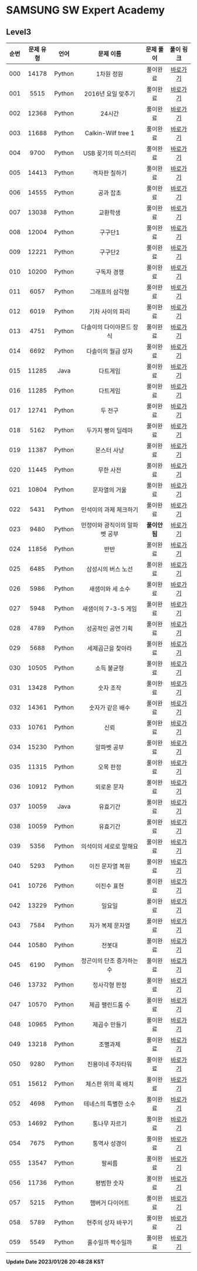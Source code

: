 # SAMSUNG SW Expert Academy

## Level3

| 순번 | 문제 유형 | 언어 | 문제 이름 | 문제 풀이 | 풀이 링크 |
| :--: |:--: |:--: |:--: |:--: |:--: |
|000|14178|Python|1차원 정원|풀이완료|[바로가기](https://github.com/westreed/ProgrammersAlgorithm/blob/main/SAMSUNG_SW_Expert_Academy/Level3/1%EC%B0%A8%EC%9B%90%20%EC%A0%95%EC%9B%90.py)|
|001|5515|Python|2016년 요일 맞추기|풀이완료|[바로가기](https://github.com/westreed/ProgrammersAlgorithm/blob/main/SAMSUNG_SW_Expert_Academy/Level3/2016%EB%85%84%20%EC%9A%94%EC%9D%BC%20%EB%A7%9E%EC%B6%94%EA%B8%B0.py)|
|002|12368|Python|24시간|풀이완료|[바로가기](https://github.com/westreed/ProgrammersAlgorithm/blob/main/SAMSUNG_SW_Expert_Academy/Level3/24%EC%8B%9C%EA%B0%84.py)|
|003|11688|Python|Calkin-Wilf tree 1|풀이완료|[바로가기](https://github.com/westreed/ProgrammersAlgorithm/blob/main/SAMSUNG_SW_Expert_Academy/Level3/Calkin-Wilf%20tree%201.py)|
|004|9700|Python|USB 꽂기의 미스터리|풀이완료|[바로가기](https://github.com/westreed/ProgrammersAlgorithm/blob/main/SAMSUNG_SW_Expert_Academy/Level3/USB%20%EA%BD%82%EA%B8%B0%EC%9D%98%20%EB%AF%B8%EC%8A%A4%ED%84%B0%EB%A6%AC.py)|
|005|14413|Python|격자판 칠하기|풀이완료|[바로가기](https://github.com/westreed/ProgrammersAlgorithm/blob/main/SAMSUNG_SW_Expert_Academy/Level3/%EA%B2%A9%EC%9E%90%ED%8C%90%20%EC%B9%A0%ED%95%98%EA%B8%B0.py)|
|006|14555|Python|공과 잡초|풀이완료|[바로가기](https://github.com/westreed/ProgrammersAlgorithm/blob/main/SAMSUNG_SW_Expert_Academy/Level3/%EA%B3%B5%EA%B3%BC%20%EC%9E%A1%EC%B4%88.py)|
|007|13038|Python|교환학생|풀이완료|[바로가기](https://github.com/westreed/ProgrammersAlgorithm/blob/main/SAMSUNG_SW_Expert_Academy/Level3/%EA%B5%90%ED%99%98%ED%95%99%EC%83%9D.py)|
|008|12004|Python|구구단1|풀이완료|[바로가기](https://github.com/westreed/ProgrammersAlgorithm/blob/main/SAMSUNG_SW_Expert_Academy/Level3/%EA%B5%AC%EA%B5%AC%EB%8B%A81.py)|
|009|12221|Python|구구단2|풀이완료|[바로가기](https://github.com/westreed/ProgrammersAlgorithm/blob/main/SAMSUNG_SW_Expert_Academy/Level3/%EA%B5%AC%EA%B5%AC%EB%8B%A82.py)|
|010|10200|Python|구독자 경쟁|풀이완료|[바로가기](https://github.com/westreed/ProgrammersAlgorithm/blob/main/SAMSUNG_SW_Expert_Academy/Level3/%EA%B5%AC%EB%8F%85%EC%9E%90%20%EA%B2%BD%EC%9F%81.py)|
|011|6057|Python|그래프의 삼각형|풀이완료|[바로가기](https://github.com/westreed/ProgrammersAlgorithm/blob/main/SAMSUNG_SW_Expert_Academy/Level3/%EA%B7%B8%EB%9E%98%ED%94%84%EC%9D%98%20%EC%82%BC%EA%B0%81%ED%98%95.py)|
|012|6019|Python|기차 사이의 파리|풀이완료|[바로가기](https://github.com/westreed/ProgrammersAlgorithm/blob/main/SAMSUNG_SW_Expert_Academy/Level3/%EA%B8%B0%EC%B0%A8%20%EC%82%AC%EC%9D%B4%EC%9D%98%20%ED%8C%8C%EB%A6%AC.py)|
|013|4751|Python|다솔이의 다이아몬드 장식|풀이완료|[바로가기](https://github.com/westreed/ProgrammersAlgorithm/blob/main/SAMSUNG_SW_Expert_Academy/Level3/%EB%8B%A4%EC%86%94%EC%9D%B4%EC%9D%98%20%EB%8B%A4%EC%9D%B4%EC%95%84%EB%AA%AC%EB%93%9C%20%EC%9E%A5%EC%8B%9D.py)|
|014|6692|Python|다솔이의 월급 상자|풀이완료|[바로가기](https://github.com/westreed/ProgrammersAlgorithm/blob/main/SAMSUNG_SW_Expert_Academy/Level3/%EB%8B%A4%EC%86%94%EC%9D%B4%EC%9D%98%20%EC%9B%94%EA%B8%89%20%EC%83%81%EC%9E%90.py)|
|015|11285|Java|다트게임|풀이완료|[바로가기](https://github.com/westreed/ProgrammersAlgorithm/blob/main/SAMSUNG_SW_Expert_Academy/Level3/%EB%8B%A4%ED%8A%B8%EA%B2%8C%EC%9E%84.java)|
|016|11285|Python|다트게임|풀이완료|[바로가기](https://github.com/westreed/ProgrammersAlgorithm/blob/main/SAMSUNG_SW_Expert_Academy/Level3/%EB%8B%A4%ED%8A%B8%EA%B2%8C%EC%9E%84.py)|
|017|12741|Python|두 전구|풀이완료|[바로가기](https://github.com/westreed/ProgrammersAlgorithm/blob/main/SAMSUNG_SW_Expert_Academy/Level3/%EB%91%90%20%EC%A0%84%EA%B5%AC.py)|
|018|5162|Python|두가지 빵의 딜레마|풀이완료|[바로가기](https://github.com/westreed/ProgrammersAlgorithm/blob/main/SAMSUNG_SW_Expert_Academy/Level3/%EB%91%90%EA%B0%80%EC%A7%80%20%EB%B9%B5%EC%9D%98%20%EB%94%9C%EB%A0%88%EB%A7%88.py)|
|019|11387|Python|몬스터 사냥|풀이완료|[바로가기](https://github.com/westreed/ProgrammersAlgorithm/blob/main/SAMSUNG_SW_Expert_Academy/Level3/%EB%AA%AC%EC%8A%A4%ED%84%B0%20%EC%82%AC%EB%83%A5.py)|
|020|11445|Python|무한 사전|풀이완료|[바로가기](https://github.com/westreed/ProgrammersAlgorithm/blob/main/SAMSUNG_SW_Expert_Academy/Level3/%EB%AC%B4%ED%95%9C%20%EC%82%AC%EC%A0%84.py)|
|021|10804|Python|문자열의 거울|풀이완료|[바로가기](https://github.com/westreed/ProgrammersAlgorithm/blob/main/SAMSUNG_SW_Expert_Academy/Level3/%EB%AC%B8%EC%9E%90%EC%97%B4%EC%9D%98%20%EA%B1%B0%EC%9A%B8.py)|
|022|5431|Python|민석이의 과제 체크하기|풀이완료|[바로가기](https://github.com/westreed/ProgrammersAlgorithm/blob/main/SAMSUNG_SW_Expert_Academy/Level3/%EB%AF%BC%EC%84%9D%EC%9D%B4%EC%9D%98%20%EA%B3%BC%EC%A0%9C%20%EC%B2%B4%ED%81%AC%ED%95%98%EA%B8%B0.py)|
|023|9480|Python|민정이와 광직이의 알파벳 공부|**풀이안됨**|[바로가기](https://github.com/westreed/ProgrammersAlgorithm/blob/main/SAMSUNG_SW_Expert_Academy/Level3/%EB%AF%BC%EC%A0%95%EC%9D%B4%EC%99%80%20%EA%B4%91%EC%A7%81%EC%9D%B4%EC%9D%98%20%EC%95%8C%ED%8C%8C%EB%B2%B3%20%EA%B3%B5%EB%B6%80%20X.py)|
|024|11856|Python|반반|풀이완료|[바로가기](https://github.com/westreed/ProgrammersAlgorithm/blob/main/SAMSUNG_SW_Expert_Academy/Level3/%EB%B0%98%EB%B0%98.py)|
|025|6485|Python|삼성시의 버스 노선|풀이완료|[바로가기](https://github.com/westreed/ProgrammersAlgorithm/blob/main/SAMSUNG_SW_Expert_Academy/Level3/%EC%82%BC%EC%84%B1%EC%8B%9C%EC%9D%98%20%EB%B2%84%EC%8A%A4%20%EB%85%B8%EC%84%A0.py)|
|026|5986|Python|새샘이와 세 소수|풀이완료|[바로가기](https://github.com/westreed/ProgrammersAlgorithm/blob/main/SAMSUNG_SW_Expert_Academy/Level3/%EC%83%88%EC%83%98%EC%9D%B4%EC%99%80%20%EC%84%B8%20%EC%86%8C%EC%88%98.py)|
|027|5948|Python|새샘이의 7-3-5 게임|풀이완료|[바로가기](https://github.com/westreed/ProgrammersAlgorithm/blob/main/SAMSUNG_SW_Expert_Academy/Level3/%EC%83%88%EC%83%98%EC%9D%B4%EC%9D%98%207-3-5%20%EA%B2%8C%EC%9E%84.py)|
|028|4789|Python|성공적인 공연 기획|풀이완료|[바로가기](https://github.com/westreed/ProgrammersAlgorithm/blob/main/SAMSUNG_SW_Expert_Academy/Level3/%EC%84%B1%EA%B3%B5%EC%A0%81%EC%9D%B8%20%EA%B3%B5%EC%97%B0%20%EA%B8%B0%ED%9A%8D.py)|
|029|5688|Python|세제곱근을 찾아라|풀이완료|[바로가기](https://github.com/westreed/ProgrammersAlgorithm/blob/main/SAMSUNG_SW_Expert_Academy/Level3/%EC%84%B8%EC%A0%9C%EA%B3%B1%EA%B7%BC%EC%9D%84%20%EC%B0%BE%EC%95%84%EB%9D%BC.py)|
|030|10505|Python|소득 불균형|풀이완료|[바로가기](https://github.com/westreed/ProgrammersAlgorithm/blob/main/SAMSUNG_SW_Expert_Academy/Level3/%EC%86%8C%EB%93%9D%20%EB%B6%88%EA%B7%A0%ED%98%95.py)|
|031|13428|Python|숫자 조작|풀이완료|[바로가기](https://github.com/westreed/ProgrammersAlgorithm/blob/main/SAMSUNG_SW_Expert_Academy/Level3/%EC%88%AB%EC%9E%90%20%EC%A1%B0%EC%9E%91.py)|
|032|14361|Python|숫자가 같은 배수|풀이완료|[바로가기](https://github.com/westreed/ProgrammersAlgorithm/blob/main/SAMSUNG_SW_Expert_Academy/Level3/%EC%88%AB%EC%9E%90%EA%B0%80%20%EA%B0%99%EC%9D%80%20%EB%B0%B0%EC%88%98.py)|
|033|10761|Python|신뢰|풀이완료|[바로가기](https://github.com/westreed/ProgrammersAlgorithm/blob/main/SAMSUNG_SW_Expert_Academy/Level3/%EC%8B%A0%EB%A2%B0.py)|
|034|15230|Python|알파벳 공부|풀이완료|[바로가기](https://github.com/westreed/ProgrammersAlgorithm/blob/main/SAMSUNG_SW_Expert_Academy/Level3/%EC%95%8C%ED%8C%8C%EB%B2%B3%20%EA%B3%B5%EB%B6%80.py)|
|035|11315|Python|오목 판정|풀이완료|[바로가기](https://github.com/westreed/ProgrammersAlgorithm/blob/main/SAMSUNG_SW_Expert_Academy/Level3/%EC%98%A4%EB%AA%A9%20%ED%8C%90%EC%A0%95.py)|
|036|10912|Python|외로운 문자|풀이완료|[바로가기](https://github.com/westreed/ProgrammersAlgorithm/blob/main/SAMSUNG_SW_Expert_Academy/Level3/%EC%99%B8%EB%A1%9C%EC%9A%B4%20%EB%AC%B8%EC%9E%90.py)|
|037|10059|Java|유효기간|풀이완료|[바로가기](https://github.com/westreed/ProgrammersAlgorithm/blob/main/SAMSUNG_SW_Expert_Academy/Level3/%EC%9C%A0%ED%9A%A8%EA%B8%B0%EA%B0%84.java)|
|038|10059|Python|유효기간|풀이완료|[바로가기](https://github.com/westreed/ProgrammersAlgorithm/blob/main/SAMSUNG_SW_Expert_Academy/Level3/%EC%9C%A0%ED%9A%A8%EA%B8%B0%EA%B0%84.py)|
|039|5356|Python|의석이의 세로로 말해요|풀이완료|[바로가기](https://github.com/westreed/ProgrammersAlgorithm/blob/main/SAMSUNG_SW_Expert_Academy/Level3/%EC%9D%98%EC%84%9D%EC%9D%B4%EC%9D%98%20%EC%84%B8%EB%A1%9C%EB%A1%9C%20%EB%A7%90%ED%95%B4%EC%9A%94.py)|
|040|5293|Python|이진 문자열 복원|풀이완료|[바로가기](https://github.com/westreed/ProgrammersAlgorithm/blob/main/SAMSUNG_SW_Expert_Academy/Level3/%EC%9D%B4%EC%A7%84%20%EB%AC%B8%EC%9E%90%EC%97%B4%20%EB%B3%B5%EC%9B%90.py)|
|041|10726|Python|이진수 표현|풀이완료|[바로가기](https://github.com/westreed/ProgrammersAlgorithm/blob/main/SAMSUNG_SW_Expert_Academy/Level3/%EC%9D%B4%EC%A7%84%EC%88%98%20%ED%91%9C%ED%98%84.py)|
|042|13229|Python|일요일|풀이완료|[바로가기](https://github.com/westreed/ProgrammersAlgorithm/blob/main/SAMSUNG_SW_Expert_Academy/Level3/%EC%9D%BC%EC%9A%94%EC%9D%BC.py)|
|043|7584|Python|자가 복제 문자열|풀이완료|[바로가기](https://github.com/westreed/ProgrammersAlgorithm/blob/main/SAMSUNG_SW_Expert_Academy/Level3/%EC%9E%90%EA%B0%80%20%EB%B3%B5%EC%A0%9C%20%EB%AC%B8%EC%9E%90%EC%97%B4.py)|
|044|10580|Python|전봇대|풀이완료|[바로가기](https://github.com/westreed/ProgrammersAlgorithm/blob/main/SAMSUNG_SW_Expert_Academy/Level3/%EC%A0%84%EB%B4%87%EB%8C%80.py)|
|045|6190|Python|정곤이의 단조 증가하는 수|풀이완료|[바로가기](https://github.com/westreed/ProgrammersAlgorithm/blob/main/SAMSUNG_SW_Expert_Academy/Level3/%EC%A0%95%EA%B3%A4%EC%9D%B4%EC%9D%98%20%EB%8B%A8%EC%A1%B0%20%EC%A6%9D%EA%B0%80%ED%95%98%EB%8A%94%20%EC%88%98.py)|
|046|13732|Python|정사각형 판정|풀이완료|[바로가기](https://github.com/westreed/ProgrammersAlgorithm/blob/main/SAMSUNG_SW_Expert_Academy/Level3/%EC%A0%95%EC%82%AC%EA%B0%81%ED%98%95%20%ED%8C%90%EC%A0%95.py)|
|047|10570|Python|제곱 팰린드롬 수|풀이완료|[바로가기](https://github.com/westreed/ProgrammersAlgorithm/blob/main/SAMSUNG_SW_Expert_Academy/Level3/%EC%A0%9C%EA%B3%B1%20%ED%8C%B0%EB%A6%B0%EB%93%9C%EB%A1%AC%20%EC%88%98.py)|
|048|10965|Python|제곱수 만들기|풀이완료|[바로가기](https://github.com/westreed/ProgrammersAlgorithm/blob/main/SAMSUNG_SW_Expert_Academy/Level3/%EC%A0%9C%EA%B3%B1%EC%88%98%20%EB%A7%8C%EB%93%A4%EA%B8%B0.py)|
|049|13218|Python|조별과제|풀이완료|[바로가기](https://github.com/westreed/ProgrammersAlgorithm/blob/main/SAMSUNG_SW_Expert_Academy/Level3/%EC%A1%B0%EB%B3%84%EA%B3%BC%EC%A0%9C.py)|
|050|9280|Python|진용이네 주차타워|풀이완료|[바로가기](https://github.com/westreed/ProgrammersAlgorithm/blob/main/SAMSUNG_SW_Expert_Academy/Level3/%EC%A7%84%EC%9A%A9%EC%9D%B4%EB%84%A4%20%EC%A3%BC%EC%B0%A8%ED%83%80%EC%9B%8C.py)|
|051|15612|Python|체스판 위의 룩 배치|풀이완료|[바로가기](https://github.com/westreed/ProgrammersAlgorithm/blob/main/SAMSUNG_SW_Expert_Academy/Level3/%EC%B2%B4%EC%8A%A4%ED%8C%90%20%EC%9C%84%EC%9D%98%20%EB%A3%A9%20%EB%B0%B0%EC%B9%98.py)|
|052|4698|Python|테네스의 특별한 소수|풀이완료|[바로가기](https://github.com/westreed/ProgrammersAlgorithm/blob/main/SAMSUNG_SW_Expert_Academy/Level3/%ED%85%8C%EB%84%A4%EC%8A%A4%EC%9D%98%20%ED%8A%B9%EB%B3%84%ED%95%9C%20%EC%86%8C%EC%88%98.py)|
|053|14692|Python|통나무 자르기|풀이완료|[바로가기](https://github.com/westreed/ProgrammersAlgorithm/blob/main/SAMSUNG_SW_Expert_Academy/Level3/%ED%86%B5%EB%82%98%EB%AC%B4%20%EC%9E%90%EB%A5%B4%EA%B8%B0.py)|
|054|7675|Python|통역사 성경이|풀이완료|[바로가기](https://github.com/westreed/ProgrammersAlgorithm/blob/main/SAMSUNG_SW_Expert_Academy/Level3/%ED%86%B5%EC%97%AD%EC%82%AC%20%EC%84%B1%EA%B2%BD%EC%9D%B4.py)|
|055|13547|Python|팔씨름|풀이완료|[바로가기](https://github.com/westreed/ProgrammersAlgorithm/blob/main/SAMSUNG_SW_Expert_Academy/Level3/%ED%8C%94%EC%94%A8%EB%A6%84.py)|
|056|11736|Python|평범한 숫자|풀이완료|[바로가기](https://github.com/westreed/ProgrammersAlgorithm/blob/main/SAMSUNG_SW_Expert_Academy/Level3/%ED%8F%89%EB%B2%94%ED%95%9C%20%EC%88%AB%EC%9E%90.py)|
|057|5215|Python|햄버거 다이어트|풀이완료|[바로가기](https://github.com/westreed/ProgrammersAlgorithm/blob/main/SAMSUNG_SW_Expert_Academy/Level3/%ED%96%84%EB%B2%84%EA%B1%B0%20%EB%8B%A4%EC%9D%B4%EC%96%B4%ED%8A%B8.py)|
|058|5789|Python|현주의 상자 바꾸기|풀이완료|[바로가기](https://github.com/westreed/ProgrammersAlgorithm/blob/main/SAMSUNG_SW_Expert_Academy/Level3/%ED%98%84%EC%A3%BC%EC%9D%98%20%EC%83%81%EC%9E%90%20%EB%B0%94%EA%BE%B8%EA%B8%B0.py)|
|059|5549|Python|홀수일까 짝수일까|풀이완료|[바로가기](https://github.com/westreed/ProgrammersAlgorithm/blob/main/SAMSUNG_SW_Expert_Academy/Level3/%ED%99%80%EC%88%98%EC%9D%BC%EA%B9%8C%20%EC%A7%9D%EC%88%98%EC%9D%BC%EA%B9%8C.py)|


**Update Date 2023/01/26 20:48:28 KST**